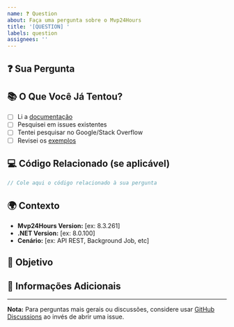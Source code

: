```yaml
---
name: ❓ Question
about: Faça uma pergunta sobre o Mvp24Hours
title: '[QUESTION] '
labels: question
assignees: ''
---
```


## ❓ Sua Pergunta

<!-- Faça sua pergunta aqui de forma clara e detalhada -->

## 📚 O Que Você Já Tentou?

<!-- Descreva o que você já tentou ou pesquisou -->

- [ ] Li a [documentação](https://mvp24hours.dev)
- [ ] Pesquisei em issues existentes
- [ ] Tentei pesquisar no Google/Stack Overflow
- [ ] Revisei os [exemplos](https://github.com/kallebelins/mvp24hours-dotnet-samples)

## 💻 Código Relacionado (se aplicável)

```csharp
// Cole aqui o código relacionado à sua pergunta
```

## 🌍 Contexto

- **Mvp24Hours Version:** [ex: 8.3.261]
- **.NET Version:** [ex: 8.0.100]
- **Cenário:** [ex: API REST, Background Job, etc]

## 🎯 Objetivo

<!-- O que você está tentando alcançar? -->

## 💬 Informações Adicionais

<!-- Qualquer outra informação que possa ajudar a responder sua pergunta -->

---

**Nota:** Para perguntas mais gerais ou discussões, considere usar [GitHub Discussions](https://github.com/kallebelins/mvp24hours-dotnet/discussions) ao invés de abrir uma issue.

